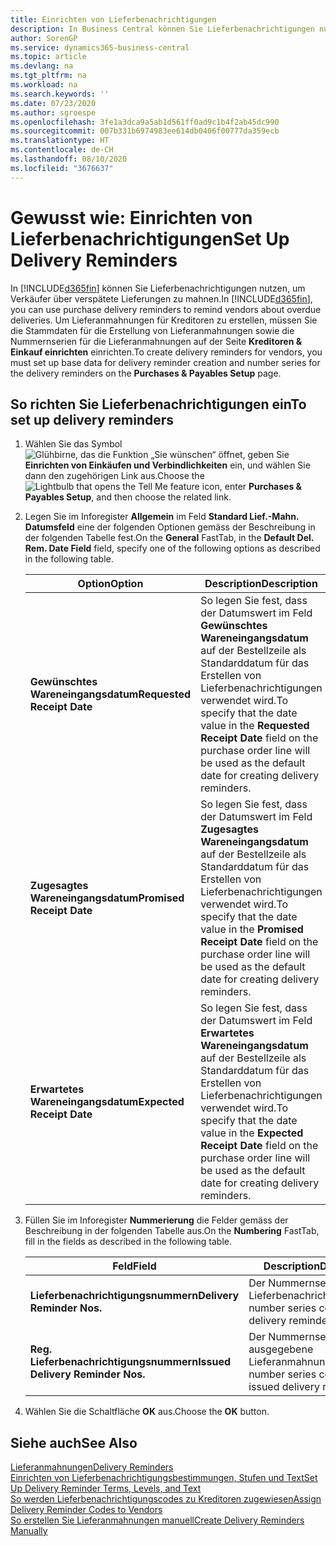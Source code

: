 ```yaml
---
title: Einrichten von Lieferbenachrichtigungen
description: In Business Central können Sie Lieferbenachrichtigungen nutzen, um Verkäufer über verspätete Lieferungen zu mahnen.
author: SorenGP
ms.service: dynamics365-business-central
ms.topic: article
ms.devlang: na
ms.tgt_pltfrm: na
ms.workload: na
ms.search.keywords: ''
ms.date: 07/23/2020
ms.author: sgroespe
ms.openlocfilehash: 3fe1a3dca9a5ab1d561ff0ad9c1b4f2ab45dc990
ms.sourcegitcommit: 007b331b6974983ee614db0406f00777da359ecb
ms.translationtype: HT
ms.contentlocale: de-CH
ms.lasthandoff: 08/10/2020
ms.locfileid: "3676637"
---
```

# <a name="set-up-delivery-reminders"></a><span data-ttu-id="3aef2-103">Gewusst wie: Einrichten von Lieferbenachrichtigungen</span><span class="sxs-lookup"><span data-stu-id="3aef2-103">Set Up Delivery Reminders</span></span>

<span data-ttu-id="3aef2-104">In [!INCLUDE[d365fin](../../includes/d365fin_md.md)] können Sie Lieferbenachrichtigungen nutzen, um Verkäufer über verspätete Lieferungen zu mahnen.</span><span class="sxs-lookup"><span data-stu-id="3aef2-104">In [!INCLUDE[d365fin](../../includes/d365fin_md.md)], you can use purchase delivery reminders to remind vendors about overdue deliveries.</span></span> <span data-ttu-id="3aef2-105">Um Lieferanmahnungen für Kreditoren zu erstellen, müssen Sie die Stammdaten für die Erstellung von Lieferanmahnungen sowie die Nummernserien für die Lieferanmahnungen auf der Seite **Kreditoren & Einkauf einrichten** einrichten.</span><span class="sxs-lookup"><span data-stu-id="3aef2-105">To create delivery reminders for vendors, you must set up base data for delivery reminder creation and number series for the delivery reminders on the **Purchases & Payables Setup** page.</span></span>  

## <a name="to-set-up-delivery-reminders"></a><span data-ttu-id="3aef2-106">So richten Sie Lieferbenachrichtigungen ein</span><span class="sxs-lookup"><span data-stu-id="3aef2-106">To set up delivery reminders</span></span>  

1. <span data-ttu-id="3aef2-107">Wählen Sie das Symbol ![Glühbirne, das die Funktion „Sie wünschen“ öffnet](../../media/ui-search/search_small.png "Tell me-Funktion"), geben Sie **Einrichten von Einkäufen und Verbindlichkeiten** ein, und wählen Sie dann den zugehörigen Link aus.</span><span class="sxs-lookup"><span data-stu-id="3aef2-107">Choose the ![Lightbulb that opens the Tell Me feature](../../media/ui-search/search_small.png "Tell me what you want to do") icon, enter **Purchases & Payables Setup**, and then choose the related link.</span></span>  
2. <span data-ttu-id="3aef2-108">Legen Sie im Inforegister **Allgemein** im Feld **Standard Lief.-Mahn. Datumsfeld** eine der folgenden Optionen gemäss der Beschreibung in der folgenden Tabelle fest.</span><span class="sxs-lookup"><span data-stu-id="3aef2-108">On the **General** FastTab, in the **Default Del. Rem. Date Field** field, specify one of the following options as described in the following table.</span></span>  

    |<span data-ttu-id="3aef2-109">Option</span><span class="sxs-lookup"><span data-stu-id="3aef2-109">Option</span></span>|<span data-ttu-id="3aef2-110">Description</span><span class="sxs-lookup"><span data-stu-id="3aef2-110">Description</span></span>|  
    |----------------------------------|---------------------------------------|  
    |<span data-ttu-id="3aef2-111">**Gewünschtes Wareneingangsdatum**</span><span class="sxs-lookup"><span data-stu-id="3aef2-111">**Requested Receipt Date**</span></span>|<span data-ttu-id="3aef2-112">So legen Sie fest, dass der Datumswert im Feld **Gewünschtes Wareneingangsdatum** auf der Bestellzeile als Standarddatum für das Erstellen von Lieferbenachrichtigungen verwendet wird.</span><span class="sxs-lookup"><span data-stu-id="3aef2-112">To specify that the date value in the **Requested Receipt Date** field on the purchase order line will be used as the default date for creating delivery reminders.</span></span>|  
    |<span data-ttu-id="3aef2-113">**Zugesagtes Wareneingangsdatum**</span><span class="sxs-lookup"><span data-stu-id="3aef2-113">**Promised Receipt Date**</span></span>|<span data-ttu-id="3aef2-114">So legen Sie fest, dass der Datumswert im Feld **Zugesagtes Wareneingangsdatum** auf der Bestellzeile als Standarddatum für das Erstellen von Lieferbenachrichtigungen verwendet wird.</span><span class="sxs-lookup"><span data-stu-id="3aef2-114">To specify that the date value in the **Promised Receipt Date** field on the purchase order line will be used as the default date for creating delivery reminders.</span></span>|  
    |<span data-ttu-id="3aef2-115">**Erwartetes Wareneingangsdatum**</span><span class="sxs-lookup"><span data-stu-id="3aef2-115">**Expected Receipt Date**</span></span>|<span data-ttu-id="3aef2-116">So legen Sie fest, dass der Datumswert im Feld **Erwartetes Wareneingangsdatum** auf der Bestellzeile als Standarddatum für das Erstellen von Lieferbenachrichtigungen verwendet wird.</span><span class="sxs-lookup"><span data-stu-id="3aef2-116">To specify that the date value in the **Expected Receipt Date** field on the purchase order line will be used as the default date for creating delivery reminders.</span></span>|  

3. <span data-ttu-id="3aef2-117">Füllen Sie im Inforegister **Nummerierung** die Felder gemäss der Beschreibung in der folgenden Tabelle aus.</span><span class="sxs-lookup"><span data-stu-id="3aef2-117">On the **Numbering** FastTab, fill in the fields as described in the following table.</span></span>  

    |<span data-ttu-id="3aef2-118">Feld</span><span class="sxs-lookup"><span data-stu-id="3aef2-118">Field</span></span>|<span data-ttu-id="3aef2-119">Description</span><span class="sxs-lookup"><span data-stu-id="3aef2-119">Description</span></span>|  
    |---------------------------------|---------------------------------------|  
    |<span data-ttu-id="3aef2-120">**Lieferbenachrichtigungsnummern**</span><span class="sxs-lookup"><span data-stu-id="3aef2-120">**Delivery Reminder Nos.**</span></span>|<span data-ttu-id="3aef2-121">Der Nummernseriencode für Lieferbenachrichtigungen.</span><span class="sxs-lookup"><span data-stu-id="3aef2-121">The number series code for delivery reminders.</span></span>|  
    |<span data-ttu-id="3aef2-122">**Reg. Lieferbenachrichtigungsnummern**</span><span class="sxs-lookup"><span data-stu-id="3aef2-122">**Issued Delivery Reminder Nos.**</span></span>|<span data-ttu-id="3aef2-123">Der Nummernseriencode für ausgegebene Lieferanmahnungen.</span><span class="sxs-lookup"><span data-stu-id="3aef2-123">The number series code for issued delivery reminders.</span></span>|  

4. <span data-ttu-id="3aef2-124">Wählen Sie die Schaltfläche **OK** aus.</span><span class="sxs-lookup"><span data-stu-id="3aef2-124">Choose the **OK** button.</span></span>  

## <a name="see-also"></a><span data-ttu-id="3aef2-125">Siehe auch</span><span class="sxs-lookup"><span data-stu-id="3aef2-125">See Also</span></span>

[<span data-ttu-id="3aef2-126">Lieferanmahnungen</span><span class="sxs-lookup"><span data-stu-id="3aef2-126">Delivery Reminders</span></span>](delivery-reminders.md)  
[<span data-ttu-id="3aef2-127">Einrichten von Lieferbenachrichtigungsbestimmungen, Stufen und Text</span><span class="sxs-lookup"><span data-stu-id="3aef2-127">Set Up Delivery Reminder Terms, Levels, and Text</span></span>](how-to-set-up-delivery-reminder-terms-levels-and-text.md)  
[<span data-ttu-id="3aef2-128">So werden Lieferbenachrichtigungscodes zu Kreditoren zugewiesen</span><span class="sxs-lookup"><span data-stu-id="3aef2-128">Assign Delivery Reminder Codes to Vendors</span></span>](how-to-assign-delivery-reminder-codes-to-vendors.md)  
[<span data-ttu-id="3aef2-129">So erstellen Sie Lieferanmahnungen manuell</span><span class="sxs-lookup"><span data-stu-id="3aef2-129">Create Delivery Reminders Manually</span></span>](how-to-create-delivery-reminders-manually.md)
